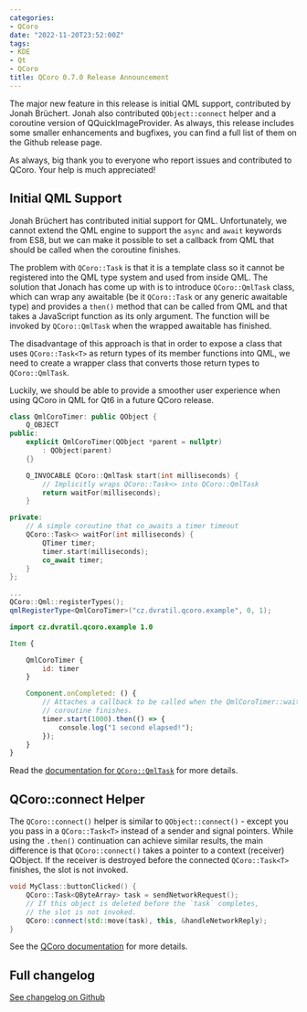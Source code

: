 ```yaml
---
categories:
- QCoro
date: "2022-11-20T23:52:00Z"
tags:
- KDE
- Qt
- QCoro
title: QCoro 0.7.0 Release Announcement
---
```


<!--
SPDX-FileCopyrightText: 2022 Daniel Vrátil <dvratil@kde.org>

SPDX-License-Identifier: GFDL-1.3-or-later
-->

The major new feature in this release is initial QML support, contributed by
Jonah Brüchert. Jonah also contributed `QObject::connect` helper and
a coroutine version of QQuickImageProvider. As always, this release includes
some smaller enhancements and bugfixes, you can find a full list of them
on the Github release page.

As always, big thank you to everyone who report issues and contributed to QCoro.
Your help is much appreciated!

## Initial QML Support

Jonah Brüchert has contributed initial support for QML. Unfortunately, we
cannot extend the QML engine to support the `async` and `await` keywords from
ES8, but we can make it possible to set a callback from QML that should be
called when the coroutine finishes.

The problem with `QCoro::Task` is that it is a template class so it cannot be
registered into the QML type system and used from inside QML. The solution
that Jonach has come up with is to introduce `QCoro::QmlTask` class, which
can wrap any awaitable (be it `QCoro::Task` or any generic awaitable type)
and provides a `then()` method that can be called from QML and that takes
a JavaScript function as its only argument. The function will be invoked by
`QCoro::QmlTask` when the wrapped awaitable has finished.

The disadvantage of this approach is that in order to expose a class that
uses `QCoro::Task<T>` as return types of its member functions into QML, we
need to create a wrapper class that converts those return types to 
`QCoro::QmlTask`.

Luckily, we should be able to provide a smoother user experience when using
QCoro in QML for Qt6 in a future QCoro release.

```cpp
class QmlCoroTimer: public QObject {
    Q_OBJECT
public:
    explicit QmlCoroTimer(QObject *parent = nullptr)
        : QObject(parent)
    {}

    Q_INVOCABLE QCoro::QmlTask start(int milliseconds) {
        // Implicitly wraps QCoro::Task<> into QCoro::QmlTask
        return waitFor(milliseconds);
    }

private:
    // A simple coroutine that co_awaits a timer timeout
    QCoro::Task<> waitFor(int milliseconds) {
        QTimer timer;
        timer.start(milliseconds);
        co_await timer;
    }
};

...
QCoro::Qml::registerTypes();
qmlRegisterType<QmlCoroTimer>("cz.dvratil.qcoro.example", 0, 1);
```

```qml
import cz.dvratil.qcoro.example 1.0

Item {

    QmlCoroTimer {
        id: timer
    }

    Component.onCompleted: () {
        // Attaches a callback to be called when the QmlCoroTimer::waitFor()
        // coroutine finishes.
        timer.start(1000).then(() => {
            console.log("1 second elapsed!");
        });
    }
}
```

Read the [documentation for `QCoro::QmlTask`](https://qcoro.dvratil.cz/reference/qml/qmltask) for more details.


## QCoro::connect Helper

The `QCoro::connect()` helper is similar to `QObject::connect()` - except you
you pass in a `QCoro::Task<T>` instead of a sender and signal pointers. While
using the `.then()` continuation can achieve similar results, the main 
difference is that `QCoro::connect()` takes a pointer to a context (receiver)
QObject. If the receiver is destroyed before the connected `QCoro::Task<T>`
finishes, the slot is not invoked.

```cpp
void MyClass::buttonClicked() {
    QCoro::Task<QByteArray> task = sendNetworkRequest();
    // If this object is deleted before the `task` completes,
    // the slot is not invoked.
    QCoro::connect(std::move(task), this, &handleNetworkReply);
}
```

See the [QCoro documentation](https://qcoro.dvratil.cz/reference/coro/task/#interfacing-with-synchronous-functions) for more details.


## Full changelog

[See changelog on Github](https://github.com/danvratil/qcoro/releases/tag/v0.7.0)
